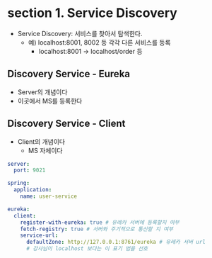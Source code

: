 # section 1. Service Discovery

- Service Discovery: 서비스를 찾아서 탐색한다.
  - 예) localhost:8001, 8002 등 각각 다른 서비스를 등록
    - localhost:8001 -> localhost/order 등

## Discovery Service - Eureka

- Server의 개념이다
- 이곳에서 MS를 등록한다

## Discovery Service - Client

- Client의 개념이다
  - MS 자체이다
  
```yaml
server:
  port: 9021

spring:
  application:
    name: user-service

eureka:
  client:
    register-with-eureka: true # 유레카 서버에 등록할지 여부
    fetch-registry: true # 서버와 주기적으로 통신할 지 여부
    service-url:
      defaultZone: http://127.0.0.1:8761/eureka # 유레카 서버 url 
      # 강사님이 localhost 보다는 이 표기 법을 선호
  ```
